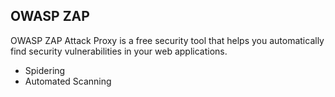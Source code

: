 ## OWASP ZAP
OWASP ZAP Attack Proxy is a free security tool that helps you automatically find security vulnerabilities in your web applications.
- Spidering
- Automated Scanning



